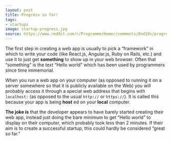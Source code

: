 ```yaml
---
layout: post
title: Progress so far!
tags:
- startups
image: startup-progress.jpg
source: https://www.reddit.com/r/ProgrammerHumor/comments/8nd19s/progress_so_far/
---
```


The first step in creating a web app is usually to pick a “framework” in which to write your code (like React.js, Angular.js, Ruby on Rails, etc.) and use it to just get **something** to show up in your web browser. Often that “something” is the text “Hello world” which has been used by programmers since time immemorial.

When you run a web app on your computer (as opposed to running it on a server somewhere so that it is publicly available on the Web) you will probably access it through a special web address that begins with `localhost:` (as opposed to the usual `http://` or `https://`). It is called this because your app is being **host** ed on your **local** computer.

**The joke is** that the developer appears to have barely started creating their web app, instead just doing the bare minimum to get “Hello world” to display on their computer, which probably took less than 2 minutes. If their aim is to create a successful startup, this could hardly be considered “great so far.”